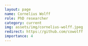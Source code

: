 ```yaml
---
layout: page
name: Cornelius Wolff
role: PhD researcher
category: current
img: assets/img/cornelius-wolff.jpeg
redirect: https://github.com/cowolff
importance: 4
---
```

